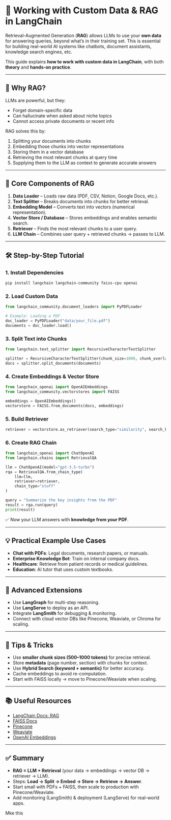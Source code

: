 # 📘 Working with Custom Data & RAG in LangChain

Retrieval-Augmented Generation (**RAG**) allows LLMs to use your **own data** for answering queries, beyond what’s in their training set. This is essential for building real-world AI systems like chatbots, document assistants, knowledge search engines, etc.

This guide explains **how to work with custom data in LangChain**, with both **theory** and **hands-on practice**.

---

## 🚀 Why RAG?

LLMs are powerful, but they:

* Forget domain-specific data
* Can hallucinate when asked about niche topics
* Cannot access private documents or recent info

RAG solves this by:

1. Splitting your documents into chunks
2. Embedding those chunks into vector representations
3. Storing them in a vector database
4. Retrieving the most relevant chunks at query time
5. Supplying them to the LLM as context to generate accurate answers

---

## 🧩 Core Components of RAG

1. **Data Loader** – Loads raw data (PDF, CSV, Notion, Google Docs, etc.).
2. **Text Splitter** – Breaks documents into chunks for better retrieval.
3. **Embedding Model** – Converts text into vectors (numerical representation).
4. **Vector Store / Database** – Stores embeddings and enables semantic search.
5. **Retriever** – Finds the most relevant chunks to a user query.
6. **LLM Chain** – Combines user query + retrieved chunks → passes to LLM.

---

## 🛠️ Step-by-Step Tutorial

### 1. Install Dependencies

```bash
pip install langchain langchain-community faiss-cpu openai
```

### 2. Load Custom Data

```python
from langchain_community.document_loaders import PyPDFLoader

# Example: Loading a PDF
doc_loader = PyPDFLoader("data/your_file.pdf")
documents = doc_loader.load()
```

### 3. Split Text into Chunks

```python
from langchain.text_splitter import RecursiveCharacterTextSplitter

splitter = RecursiveCharacterTextSplitter(chunk_size=1000, chunk_overlap=200)
docs = splitter.split_documents(documents)
```

### 4. Create Embeddings & Vector Store

```python
from langchain_openai import OpenAIEmbeddings
from langchain_community.vectorstores import FAISS

embeddings = OpenAIEmbeddings()
vectorstore = FAISS.from_documents(docs, embeddings)
```

### 5. Build Retriever

```python
retriever = vectorstore.as_retriever(search_type="similarity", search_kwargs={"k":3})
```

### 6. Create RAG Chain

```python
from langchain_openai import ChatOpenAI
from langchain.chains import RetrievalQA

llm = ChatOpenAI(model="gpt-3.5-turbo")
rqa = RetrievalQA.from_chain_type(
    llm=llm,
    retriever=retriever,
    chain_type="stuff"
)

query = "Summarize the key insights from the PDF"
result = rqa.run(query)
print(result)
```

✅ Now your LLM answers with **knowledge from your PDF**.

---

## 💡 Practical Example Use Cases

* **Chat with PDFs**: Legal documents, research papers, or manuals.
* **Enterprise Knowledge Bot**: Train on internal company docs.
* **Healthcare**: Retrieve from patient records or medical guidelines.
* **Education**: AI tutor that uses custom textbooks.

---

## 📂 Advanced Extensions

* Use **LangGraph** for multi-step reasoning.
* Use **LangServe** to deploy as an API.
* Integrate **LangSmith** for debugging & monitoring.
* Connect with cloud vector DBs like Pinecone, Weaviate, or Chroma for scaling.

---

## 🔑 Tips & Tricks

* Use **smaller chunk sizes (500–1000 tokens)** for precise retrieval.
* Store **metadata** (page number, section) with chunks for context.
* Use **Hybrid Search (keyword + semantic)** for better accuracy.
* Cache embeddings to avoid re-computation.
* Start with FAISS locally → move to Pinecone/Weaviate when scaling.

---

## 📚 Useful Resources

* [LangChain Docs: RAG](https://python.langchain.com/docs/use_cases/question_answering/)
* [FAISS Docs](https://faiss.ai/)
* [Pinecone](https://www.pinecone.io/)
* [Weaviate](https://weaviate.io/)
* [OpenAI Embeddings](https://platform.openai.com/docs/guides/embeddings)

---

## ✅ Summary

* **RAG = LLM + Retrieval** (your data → embeddings → vector DB → retriever → LLM).
* Steps: **Load → Split → Embed → Store → Retrieve → Answer**.
* Start small with PDFs + FAISS, then scale to production with Pinecone/Weaviate.
* Add monitoring (LangSmith) & deployment (LangServe) for real-world apps.

Mke this
